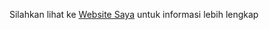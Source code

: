 Silahkan lihat ke
[Website Saya](https://zidanesaefulb.000webhostapp.com/ "Websitenya Saya")
untuk informasi lebih lengkap
